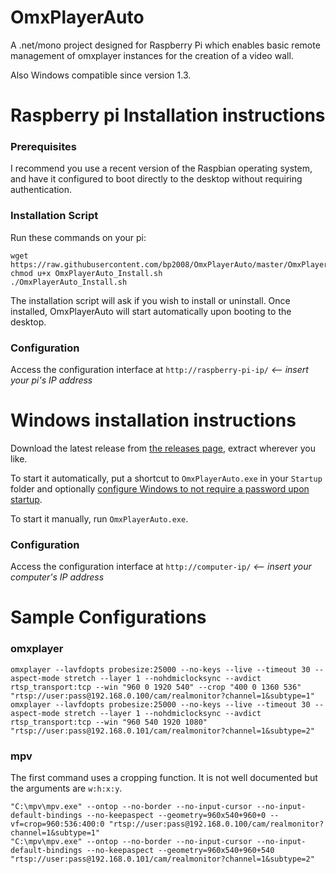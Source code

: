 # OmxPlayerAuto
A .net/mono project designed for Raspberry Pi which enables basic remote management of omxplayer instances for the creation of a video wall.

Also Windows compatible since version 1.3.




# Raspberry pi Installation instructions

### Prerequisites

I recommend you use a recent version of the Raspbian operating system, and have it configured to boot directly to the desktop without requiring authentication.

### Installation Script

Run these commands on your pi:

```
wget https://raw.githubusercontent.com/bp2008/OmxPlayerAuto/master/OmxPlayerAuto/OmxPlayerAuto_Install.sh
chmod u+x OmxPlayerAuto_Install.sh
./OmxPlayerAuto_Install.sh
```

The installation script will ask if you wish to install or uninstall.  Once installed, OmxPlayerAuto will start automatically upon booting to the desktop.

### Configuration

Access the configuration interface at `http://raspberry-pi-ip/` *<-- insert your pi's IP address*




# Windows installation instructions

Download the latest release from [the releases page](https://github.com/bp2008/OmxPlayerAuto/releases), extract wherever you like.

To start it automatically, put a shortcut to `OmxPlayerAuto.exe` in your `Startup` folder and optionally [configure Windows to not require a password upon startup](https://gist.github.com/bp2008/ced5615c6718e35e075d7cabdcdaa7ca).

To start it manually, run `OmxPlayerAuto.exe`.

### Configuration
Access the configuration interface at `http://computer-ip/` *<-- insert your computer's IP address*




# Sample Configurations

### omxplayer
```
omxplayer --lavfdopts probesize:25000 --no-keys --live --timeout 30 --aspect-mode stretch --layer 1 --nohdmiclocksync --avdict rtsp_transport:tcp --win "960 0 1920 540" --crop "400 0 1360 536" "rtsp://user:pass@192.168.0.100/cam/realmonitor?channel=1&subtype=1"
omxplayer --lavfdopts probesize:25000 --no-keys --live --timeout 30 --aspect-mode stretch --layer 1 --nohdmiclocksync --avdict rtsp_transport:tcp --win "960 540 1920 1080" "rtsp://user:pass@192.168.0.101/cam/realmonitor?channel=1&subtype=2"
```

### mpv

The first command uses a cropping function. It is not well documented but the arguments are `w:h:x:y`.

```
"C:\mpv\mpv.exe" --ontop --no-border --no-input-cursor --no-input-default-bindings --no-keepaspect --geometry=960x540+960+0 --vf=crop=960:536:400:0 "rtsp://user:pass@192.168.0.100/cam/realmonitor?channel=1&subtype=1"
"C:\mpv\mpv.exe" --ontop --no-border --no-input-cursor --no-input-default-bindings --no-keepaspect --geometry=960x540+960+540 "rtsp://user:pass@192.168.0.101/cam/realmonitor?channel=1&subtype=2"
```
